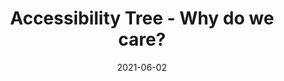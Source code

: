 ---
categories:
- Accessibility
date: '2021-06-02'
tags:
- accessibility
title: Accessibility Tree - Why do we care?
---